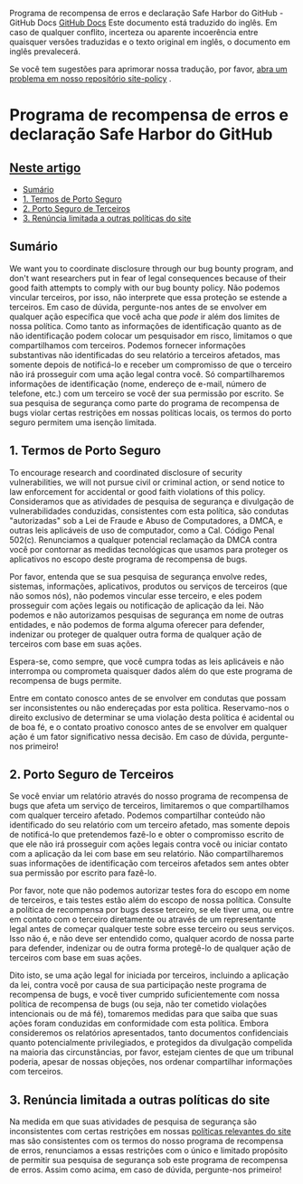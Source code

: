 Programa de recompensa de erros e declaração Safe Harbor do GitHub - GitHub Docs
[GitHub Docs](/pt)
Este documento está traduzido do inglês. Em caso de qualquer conflito, incerteza ou aparente incoerência entre quaisquer versões traduzidas e o texto original em inglês, o documento em inglês prevalecerá.

Se você tem sugestões para aprimorar nossa tradução, por favor,
[abra um problema em nosso repositório site-policy](https://github.com/github/site-policy/issues)
.

# Programa de recompensa de erros e declaração Safe Harbor do GitHub

## [Neste artigo](#in-this-article)
- [Sumário](#summary)
- [1. Termos de Porto Seguro](#1-safe-harbor-terms)
- [2. Porto Seguro de Terceiros](#2-third-party-safe-harbor)
- [3. Renúncia limitada a outras políticas do site](#3-limited-waiver-of-other-site-polices)

## Sumário
We want you to coordinate disclosure through our bug bounty program, and don't want researchers put in fear of legal consequences because of their good faith attempts to comply with our bug bounty policy. Não podemos vincular terceiros, por isso, não interprete que essa proteção se estende a terceiros. Em caso de dúvida, pergunte-nos antes de se envolver em qualquer ação específica que você acha que
*pode*
ir além dos limites de nossa política.
Como tanto as informações de identificação quanto as de não identificação podem colocar um pesquisador em risco, limitamos o que compartilhamos com terceiros. Podemos fornecer informações substantivas não identificadas do seu relatório a terceiros afetados, mas somente depois de notificá-lo e receber um compromisso de que o terceiro não irá prosseguir com uma ação legal contra você. Só compartilharemos informações de identificação (nome, endereço de e-mail, número de telefone, etc.) com um terceiro se você der sua permissão por escrito.
Se sua pesquisa de segurança como parte do programa de recompensa de bugs violar certas restrições em nossas políticas locais, os termos do porto seguro permitem uma isenção limitada.

## 1. Termos de Porto Seguro

To encourage research and coordinated disclosure of security vulnerabilities, we will not pursue civil or criminal action, or send notice to law enforcement for accidental or good faith violations of this policy. Consideramos que as atividades de pesquisa de segurança e divulgação de vulnerabilidades conduzidas, consistentes com esta política, são condutas "autorizadas" sob a Lei de Fraude e Abuso de Computadores, a DMCA, e outras leis aplicáveis de uso de computador, como a Cal. Código Penal 502(c). Renunciamos a qualquer potencial reclamação da DMCA contra você por contornar as medidas tecnológicas que usamos para proteger os aplicativos no escopo deste programa de recompensa de bugs.

Por favor, entenda que se sua pesquisa de segurança envolve redes, sistemas, informações, aplicativos, produtos ou serviços de terceiros (que não somos nós), não podemos vincular esse terceiro, e eles podem prosseguir com ações legais ou notificação de aplicação da lei. Não podemos e não autorizamos pesquisas de segurança em nome de outras entidades, e não podemos de forma alguma oferecer para defender, indenizar ou proteger de qualquer outra forma de qualquer ação de terceiros com base em suas ações.

Espera-se, como sempre, que você cumpra todas as leis aplicáveis e não interrompa ou comprometa quaisquer dados além do que este programa de recompensa de bugs permite.

Entre em contato conosco antes de se envolver em condutas que possam ser inconsistentes ou não endereçadas por esta política. Reservamo-nos o direito exclusivo de determinar se uma violação desta política é acidental ou de boa fé, e o contato proativo conosco antes de se envolver em qualquer ação é um fator significativo nessa decisão. Em caso de dúvida, pergunte-nos primeiro!

## 2. Porto Seguro de Terceiros

Se você enviar um relatório através do nosso programa de recompensa de bugs que afeta um serviço de terceiros, limitaremos o que compartilhamos com qualquer terceiro afetado. Podemos compartilhar conteúdo não identificado do seu relatório com um terceiro afetado, mas somente depois de notificá-lo que pretendemos fazê-lo e obter o compromisso escrito de que ele não irá prosseguir com ações legais contra você ou iniciar contato com a aplicação da lei com base em seu relatório. Não compartilharemos suas informações de identificação com terceiros afetados sem antes obter sua permissão por escrito para fazê-lo.

Por favor, note que não podemos autorizar testes fora do escopo em nome de terceiros, e tais testes estão além do escopo de nossa política. Consulte a política de recompensa por bugs desse terceiro, se ele tiver uma, ou entre em contato com o terceiro diretamente ou através de um representante legal antes de começar qualquer teste sobre esse terceiro ou seus serviços. Isso não é, e não deve ser entendido como, qualquer acordo de nossa parte para defender, indenizar ou de outra forma protegê-lo de qualquer ação de terceiros com base em suas ações.

Dito isto, se uma ação legal for iniciada por terceiros, incluindo a aplicação da lei, contra você por causa de sua participação neste programa de recompensa de bugs, e você tiver cumprido suficientemente com nossa política de recompensa de bugs (ou seja, não ter cometido violações intencionais ou de má fé), tomaremos medidas para que saiba que suas ações foram conduzidas em conformidade com esta política. Embora consideremos os relatórios apresentados, tanto documentos confidenciais quanto potencialmente privilegiados, e protegidos da divulgação compelida na maioria das circunstâncias, por favor, estejam cientes de que um tribunal poderia, apesar de nossas objeções, nos ordenar compartilhar informações com terceiros.

## 3. Renúncia limitada a outras políticas do site

Na medida em que suas atividades de pesquisa de segurança são inconsistentes com certas restrições em nossas
[políticas relevantes do site](/pt/categories/site-policy)
mas são consistentes com os termos do nosso programa de recompensa de erros, renunciamos a essas restrições com o único e limitado propósito de permitir sua pesquisa de segurança sob este programa de recompensa de erros. Assim como acima, em caso de dúvida, pergunte-nos primeiro!
